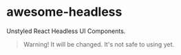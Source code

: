 # awesome-headless

Unstyled React Headless UI Components.

> Warning! It will be changed. It's not safe to using yet.
